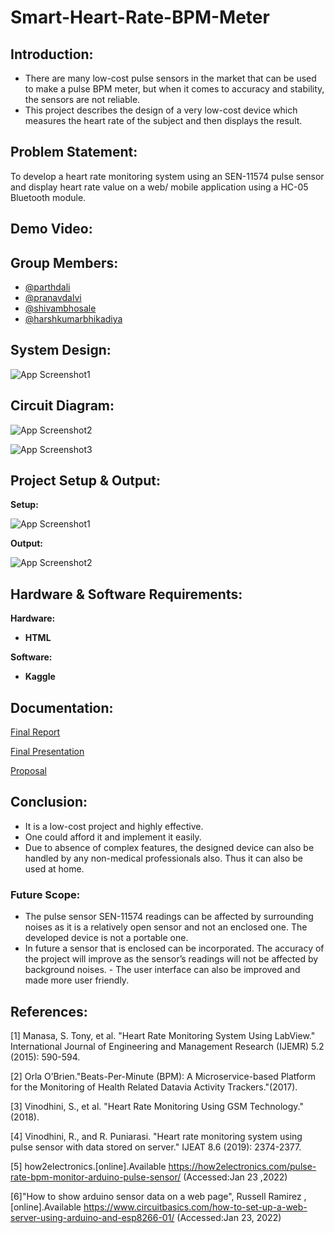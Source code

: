 # Smart-Heart-Rate-BPM-Meter

## Introduction:
- There are many low-cost pulse sensors in the market that can be used to make a pulse BPM meter, but when it comes to accuracy and stability, the sensors are not
reliable.
- This project describes the design of a very low-cost device which measures the heart rate of the subject and then displays the result.

## Problem Statement:
To develop a heart rate monitoring system using an SEN-11574 pulse sensor and display heart rate value on a web/ mobile application using a HC-05 Bluetooth
module.

## Demo Video:

[]()

## Group Members:
- [@parthdali](https://github.com/parthd06)
- [@pranavdalvi](https://github.com/PRANAVD-10)
- [@shivambhosale](https://github.com/ShivamB10)
- [@harshkumarbhikadiya](https://github.com/Harshbhikadiya29)

## System Design:

![App Screenshot1](https://github.com/parthd06/Smart-Heart-Rate-BPM-Meter/blob/main/Images/ss1.png)

## Circuit Diagram:

![App Screenshot2](https://github.com/parthd06/Smart-Heart-Rate-BPM-Meter/blob/main/Images/ss2.png)

![App Screenshot3](https://github.com/parthd06/Smart-Heart-Rate-BPM-Meter/blob/main/Images/ss3.png)

## Project Setup & Output:
**Setup:**

![App Screenshot1](https://github.com/parthd06/Smart-Heart-Rate-BPM-Meter/blob/main/Images/ss4.png)

**Output:**

![App Screenshot2](https://github.com/parthd06/Smart-Heart-Rate-BPM-Meter/blob/main/Images/ss5.png)

## Hardware & Software Requirements:
**Hardware:**
- **HTML**

**Software:** 
- **Kaggle**

## Documentation:
[Final Report](https://github.com/parthd06/Smart-Heart-Rate-BPM-Meter/blob/main/Documents/SL_Final_Report.pdf)

[Final Presentation](https://github.com/parthd06/Smart-Heart-Rate-BPM-Meter/blob/main/Documents/SL_Presentation.pdf)

[Proposal](https://github.com/parthd06/Smart-Heart-Rate-BPM-Meter/blob/main/Documents/SL_Proposal.pdf)

## Conclusion:
- It is a low-cost project and highly effective. 
- One could afford it and implement it easily.
- Due to absence of complex features, the designed device can also be handled by any non-medical professionals also. Thus it can also be used at home.

### Future Scope:
- The pulse sensor SEN-11574 readings can be affected by surrounding noises as it is a relatively open sensor and not an enclosed one. The developed device is not a portable one. 
- In future a sensor that is enclosed can be incorporated. The accuracy of the project will improve as the sensor’s readings will not be affected by background noises. - The user interface can also be improved and made more user friendly.

## References:

[1] Manasa, S. Tony, et al. "Heart Rate Monitoring System Using LabView." International Journal of Engineering and Management Research (IJEMR) 5.2 (2015): 590-594.

[2] Orla O’Brien."Beats-Per-Minute (BPM): A Microservice-based Platform for the Monitoring of Health Related Datavia Activity Trackers."(2017).

[3] Vinodhini, S., et al. "Heart Rate Monitoring Using GSM Technology." (2018).

[4] Vinodhini, R., and R. Puniarasi. "Heart rate monitoring system using pulse sensor with data stored on server." IJEAT 8.6 (2019): 2374-2377.

[5] how2electronics.[online].Available https://how2electronics.com/pulse-rate-bpm-monitor-arduino-pulse-sensor/ (Accessed:Jan 23 ,2022)

[6]"How to show arduino sensor data on a web page", Russell Ramirez , [online].Available https://www.circuitbasics.com/how-to-set-up-a-web-server-using-arduino-and-esp8266-01/ (Accessed:Jan 23, 2022)
